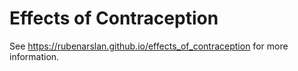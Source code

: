 # Effects of Contraception

See https://rubenarslan.github.io/effects_of_contraception for more information.
